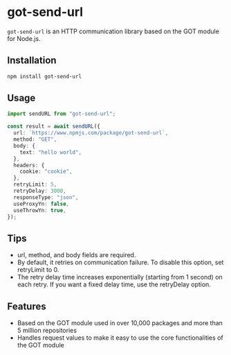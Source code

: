 # got-send-url

`got-send-url` is an HTTP communication library based on the GOT module for Node.js.

## Installation

```sh
npm install got-send-url
```

## Usage

```ts
import sendURL from "got-send-url";

const result = await sendURL({
  url: `https://www.npmjs.com/package/got-send-url`,
  method: "GET",
  body: {
    text: "hello world",
  },
  headers: {
    cookie: "cookie",
  },
  retryLimit: 5,
  retryDelay: 3000,
  responseType: "json",
  useProxyYn: false,
  useThrowYn: true,
});
```

## Tips

- url, method, and body fields are required.
- By default, it retries on communication failure. To disable this option, set retryLimit to 0.
- The retry delay time increases exponentially (starting from 1 second) on each retry. If you want a fixed delay time, use the retryDelay option.

## Features

- Based on the GOT module used in over 10,000 packages and more than 5 million repositories
- Handles request values to make it easy to use the core functionalities of the GOT module